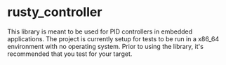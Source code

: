 # rusty_controller
This library is meant to be used for PID controllers in embedded applications. The project is currently setup for tests to be run in a x86_64 environment with no operating system. Prior to using the library, it's recommended that you test for your target.
